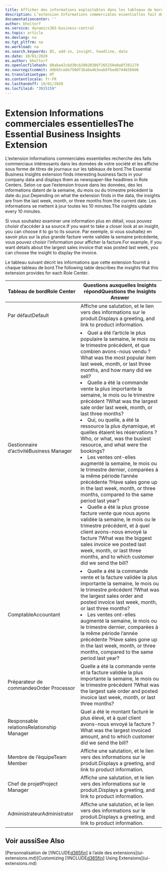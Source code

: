 ```yaml
---
title: Afficher des informations exploitables dans les tableaux de bord | Microsoft Docs
description: L’extension Informations commerciales essentielles fait défiler une série d’informations commerciales sur les tableaux de bord.
documentationcenter: ''
author: bholtorf
ms.service: dynamics365-business-central
ms.topic: article
ms.devlang: na
ms.tgt_pltfrm: na
ms.workload: na
ms.search.keywords: BI, add-in, insight, headline, data
ms.date: 10/01/2020
ms.author: bholtorf
ms.openlocfilehash: 88aba42c6d30cb28020386f265150a0a8f201179
ms.sourcegitcommit: ddbb5cede750df1baba4b3eab8fbed6744b5b9d6
ms.translationtype: HT
ms.contentlocale: fr-FR
ms.lasthandoff: 10/01/2020
ms.locfileid: "3915159"
---
```

# <a name="the-essential-business-insights-extension"></a><span data-ttu-id="c8735-103">Extension Informations commerciales essentielles</span><span class="sxs-lookup"><span data-stu-id="c8735-103">The Essential Business Insights Extension</span></span>
<span data-ttu-id="c8735-104">L’extension Informations commerciales essentielles recherche des faits commerciaux intéressants dans les données de votre société et les affiche sous forme de titres de journaux sur les tableaux de bord.</span><span class="sxs-lookup"><span data-stu-id="c8735-104">The Essential Business Insights extension finds interesting business facts in your company data and displays them as newspaper-like headlines in Role Centers.</span></span> <span data-ttu-id="c8735-105">Selon ce que l’extension trouve dans les données, des les informations datent de la semaine, du mois ou du trimestre précédent la date du jour.</span><span class="sxs-lookup"><span data-stu-id="c8735-105">Depending on what the extension finds in the data, the insights are from the last week, month, or three months from the current date.</span></span> <span data-ttu-id="c8735-106">Les informations se mettent à jour toutes les 10 minutes.</span><span class="sxs-lookup"><span data-stu-id="c8735-106">The insights update every 10 minutes.</span></span>  

<span data-ttu-id="c8735-107">Si vous souhaitez examiner une information plus en détail, vous pouvez choisir d’accéder à sa source.</span><span class="sxs-lookup"><span data-stu-id="c8735-107">If you want to take a closer look at an insight, you can choose it to go to its source.</span></span> <span data-ttu-id="c8735-108">Par exemple, si vous souhaitez en savoir plus sur la plus grande facture vente validée la semaine précédente, vous pouvez choisir l’information pour afficher la facture.</span><span class="sxs-lookup"><span data-stu-id="c8735-108">For example, if you want details about the largest sales invoice that was posted last week, you can choose the insight to display the invoice.</span></span>

<span data-ttu-id="c8735-109">Le tableau suivant décrit les informations que cette extension fournit à chaque tableau de bord.</span><span class="sxs-lookup"><span data-stu-id="c8735-109">The following table describes the insights that this extension provides for each Role Center.</span></span>

|<span data-ttu-id="c8735-110">Tableau de bord</span><span class="sxs-lookup"><span data-stu-id="c8735-110">Role Center</span></span>|<span data-ttu-id="c8735-111">Questions auxquelles Insights répond</span><span class="sxs-lookup"><span data-stu-id="c8735-111">Questions the Insights Answer</span></span>|
|----|-----|
|<span data-ttu-id="c8735-112">Par défaut</span><span class="sxs-lookup"><span data-stu-id="c8735-112">Default</span></span>|<span data-ttu-id="c8735-113">Affiche une salutation, et le lien vers des informations sur le produit.</span><span class="sxs-lookup"><span data-stu-id="c8735-113">Displays a greeting, and link to product information.</span></span>|
|<span data-ttu-id="c8735-114">Gestionnaire d’activité</span><span class="sxs-lookup"><span data-stu-id="c8735-114">Business Manager</span></span>|<li> <span data-ttu-id="c8735-115">Quel a été l’article le plus populaire la semaine, le mois ou le trimestre précédent, et que combien avons-nous vendu ?</span><span class="sxs-lookup"><span data-stu-id="c8735-115">What was the most popular item last week, month, or last three months, and how many did we sell?</span></span><br><li> <span data-ttu-id="c8735-116">Quelle a été la commande vente la plus importante la semaine, le mois ou le trimestre précédent ?</span><span class="sxs-lookup"><span data-stu-id="c8735-116">What was the largest sale order last week, month, or last three months?</span></span><br><li> <span data-ttu-id="c8735-117">Qui, ou quelle, a été la ressource la plus dynamique, et quelles étaient les réservations ?</span><span class="sxs-lookup"><span data-stu-id="c8735-117">Who, or what, was the busiest resource, and what were the bookings?</span></span><br><li> <span data-ttu-id="c8735-118">Les ventes ont-elles augmenté la semaine, le mois ou le trimestre dernier, comparées à la même période l’année précédente ?</span><span class="sxs-lookup"><span data-stu-id="c8735-118">Have sales gone up in the last week, month, or three months, compared to the same period last year?</span></span><br><li> <span data-ttu-id="c8735-119">Quelle a été la plus grosse facture vente que nous ayons validée la semaine, le mois ou le trimestre précédent, et à quel client avons-nous envoyé la facture ?</span><span class="sxs-lookup"><span data-stu-id="c8735-119">What was the biggest sales invoice we posted last week, month, or last three months, and to which customer did we send the bill?</span></span></li> |
|<span data-ttu-id="c8735-120">Comptable</span><span class="sxs-lookup"><span data-stu-id="c8735-120">Accountant</span></span>|<li> <span data-ttu-id="c8735-121">Quelle a été la commande vente et la facture validée la plus importante la semaine, le mois ou le trimestre précédent ?</span><span class="sxs-lookup"><span data-stu-id="c8735-121">What was the largest sales order and posted invoice last week, month, or last three months?</span></span><br><li> <span data-ttu-id="c8735-122">Les ventes ont-elles augmenté la semaine, le mois ou le trimestre dernier, comparées à la même période l’année précédente ?</span><span class="sxs-lookup"><span data-stu-id="c8735-122">Have sales gone up in the last week, month, or three months, compared to the same period last year?</span></span> |
|<span data-ttu-id="c8735-123">Préparateur de commandes</span><span class="sxs-lookup"><span data-stu-id="c8735-123">Order Processor</span></span>| <span data-ttu-id="c8735-124">Quelle a été la commande vente et la facture validée la plus importante la semaine, le mois ou le trimestre précédent ?</span><span class="sxs-lookup"><span data-stu-id="c8735-124">What was the largest sale order and posted invoice last week, month, or last three months?</span></span>|
|<span data-ttu-id="c8735-125">Responsable relations</span><span class="sxs-lookup"><span data-stu-id="c8735-125">Relationship Manager</span></span>| <span data-ttu-id="c8735-126">Quel a été le montant facturé le plus élevé, et à quel client avons-nous envoyé la facture ?</span><span class="sxs-lookup"><span data-stu-id="c8735-126">What was the largest invoiced amount, and to which customer did we send the bill?</span></span>|
|<span data-ttu-id="c8735-127">Membre de l’équipe</span><span class="sxs-lookup"><span data-stu-id="c8735-127">Team Member</span></span>| <span data-ttu-id="c8735-128">Affiche une salutation, et le lien vers des informations sur le produit.</span><span class="sxs-lookup"><span data-stu-id="c8735-128">Displays a greeting, and link to product information.</span></span>|
|<span data-ttu-id="c8735-129">Chef de projet</span><span class="sxs-lookup"><span data-stu-id="c8735-129">Project Manager</span></span>| <span data-ttu-id="c8735-130">Affiche une salutation, et le lien vers des informations sur le produit.</span><span class="sxs-lookup"><span data-stu-id="c8735-130">Displays a greeting, and link to product information.</span></span>|
|<span data-ttu-id="c8735-131">Administrateur</span><span class="sxs-lookup"><span data-stu-id="c8735-131">Administrator</span></span>| <span data-ttu-id="c8735-132">Affiche une salutation, et le lien vers des informations sur le produit.</span><span class="sxs-lookup"><span data-stu-id="c8735-132">Displays a greeting, and link to product information.</span></span>|

## <a name="see-also"></a><span data-ttu-id="c8735-133">Voir aussi</span><span class="sxs-lookup"><span data-stu-id="c8735-133">See Also</span></span>
<span data-ttu-id="c8735-134">[Personnalisation de [!INCLUDE[d365fin](includes/d365fin_md.md)] à l’aide des extensions](ui-extensions.md)</span><span class="sxs-lookup"><span data-stu-id="c8735-134">[Customizing [!INCLUDE[d365fin](includes/d365fin_md.md)] Using Extensions](ui-extensions.md)</span></span>
